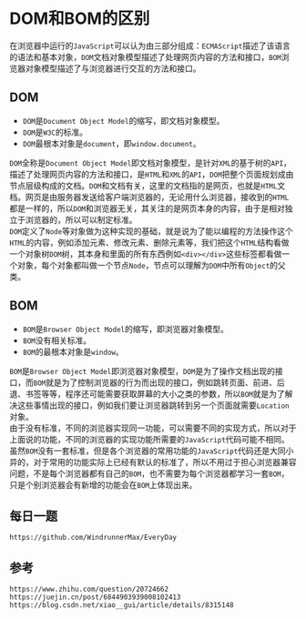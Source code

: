 # DOM和BOM的区别
在浏览器中运行的`JavaScript`可以认为由三部分组成：`ECMAScript`描述了该语言的语法和基本对象，`DOM`文档对象模型描述了处理网页内容的方法和接口，`BOM`浏览器对象模型描述了与浏览器进行交互的方法和接口。


## DOM
* `DOM`是`Document Object Model`的缩写，即文档对象模型。
* `DOM`是`W3C`的标准。
* `DOM`最根本对象是`document`，即`window.document`。

`DOM`全称是`Document Object Model`即文档对象模型，是针对`XML`的基于树的`API`，描述了处理网页内容的方法和接口，是`HTML`和`XML`的`API`，`DOM`把整个页面规划成由节点层级构成的文档。`DOM`和文档有关，这里的文档指的是网页，也就是`HTML`文档。网页是由服务器发送给客户端浏览器的，无论用什么浏览器，接收到的`HTML`都是一样的，所以`DOM`和浏览器无关，其关注的是网页本身的内容，由于是相对独立于浏览器的，所以可以制定标准。  
`DOM`定义了`Node`等对象做为这种实现的基础，就是说为了能以编程的方法操作这个`HTML`的内容，例如添加元素、修改元素、删除元素等，我们把这个`HTML`结构看做一个对象树`DOM`树，其本身和里面的所有东西例如`<div></div>`这些标签都看做一个对象，每个对象都叫做一个节点`Node`，节点可以理解为`DOM`中所有`Object`的父类。  


## BOM
* `BOM`是`Browser Object Model`的缩写，即浏览器对象模型。
* `BOM`没有相关标准。
* `BOM`的最根本对象是`window`。

`BOM`是`Browser Object Model`即浏览器对象模型，`DOM`是为了操作文档出现的接口，而`BOM`就是为了控制浏览器的行为而出现的接口，例如跳转页面、前进、后退、书签等等，程序还可能需要获取屏幕的大小之类的参数，所以`BOM`就是为了解决这些事情出现的接口，例如我们要让浏览器跳转到另一个页面就需要`Location`对象。  
由于没有标准，不同的浏览器实现同一功能，可以需要不同的实现方式，所以对于上面说的功能，不同的浏览器的实现功能所需要的`JavaScript`代码可能不相同。虽然`BOM`没有一套标准，但是各个浏览器的常用功能的`JavaScript`代码还是大同小异的，对于常用的功能实际上已经有默认的标准了，所以不用过于担心浏览器兼容问题，不是每个浏览器都有自己的`BOM`，也不需要为每个浏览器都学习一套`BOM`，只是个别浏览器会有新增的功能会在`BOM`上体现出来。


## 每日一题

```
https://github.com/WindrunnerMax/EveryDay
```

## 参考

```
https://www.zhihu.com/question/20724662
https://juejin.cn/post/6844903939008102413
https://blog.csdn.net/xiao__gui/article/details/8315148
```

